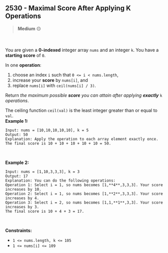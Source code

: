 
##  <a  href="https://leetcode.com/problems/maximal-score-after-applying-k-operations/description/"  style="text-decoration: none;">2530 - Maximal Score After Applying K Operations</a>

>  **Medium** 🟡

>

<br>

  
  


You are given a  **0-indexed**  integer array  `nums`  and an integer  `k`. You have a  **starting score**  of  `0`.

In one  **operation**:

1.  choose an index  `i`  such that  `0 <= i < nums.length`,
2.  increase your  **score**  by  `nums[i]`, and
3.  replace  `nums[i]`  with  `ceil(nums[i] / 3)`.

Return  _the maximum possible  **score**  you can attain after applying  **exactly**_  `k`  _operations_.

The ceiling function  `ceil(val)`  is the least integer greater than or equal to  `val`.
<br>
**Example 1:**

	Input: nums = [10,10,10,10,10], k = 5
	Output: 50
	Explanation: Apply the operation to each array element exactly once. The final score is 10 + 10 + 10 + 10 + 10 = 50.
<br>

**Example 2:**

	Input: nums = [1,10,3,3,3], k = 3
	Output: 17
	Explanation: You can do the following operations:
	Operation 1: Select i = 1, so nums becomes [1,**4**,3,3,3]. Your score increases by 10.
	Operation 2: Select i = 1, so nums becomes [1,**2**,3,3,3]. Your score increases by 4.
	Operation 3: Select i = 2, so nums becomes [1,1,**1**,3,3]. Your score increases by 3.
	The final score is 10 + 4 + 3 = 17.
<br>

**Constraints:**

-   `1 <= nums.length, k <= 105`
-   `1 <= nums[i] <= 109`